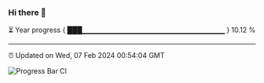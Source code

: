 ### Hi there 👋

⏳ Year progress { ███▁▁▁▁▁▁▁▁▁▁▁▁▁▁▁▁▁▁▁▁▁▁▁▁▁▁▁ } 10.12 %

---

⏰ Updated on Wed, 07 Feb 2024 00:54:04 GMT

![Progress Bar CI](https://github.com/JuvenileQ/Progress-Bar-CI/workflows/main/badge.svg)
